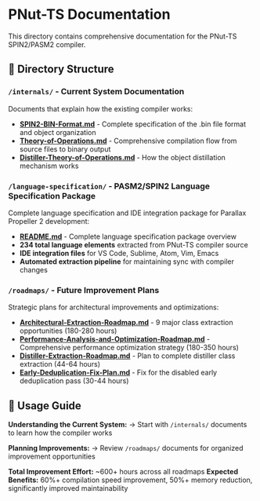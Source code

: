 # PNut-TS Documentation

This directory contains comprehensive documentation for the PNut-TS SPIN2/PASM2 compiler.

## 📁 Directory Structure

### `/internals/` - Current System Documentation
Documents that explain how the existing compiler works:

- **[SPIN2-BIN-Format.md](internals/SPIN2-BIN-Format.md)** - Complete specification of the .bin file format and object organization
- **[Theory-of-Operations.md](internals/Theory-of-Operations.md)** - Comprehensive compilation flow from source files to binary output
- **[Distiller-Theory-of-Operations.md](internals/Distiller-Theory-of-Operations.md)** - How the object distillation mechanism works

### `/language-specification/` - PASM2/SPIN2 Language Specification Package
Complete language specification and IDE integration package for Parallax Propeller 2 development:

- **[README.md](language-specification/README.md)** - Complete language specification package overview
- **234 total language elements** extracted from PNut-TS compiler source
- **IDE integration files** for VS Code, Sublime, Atom, Vim, Emacs
- **Automated extraction pipeline** for maintaining sync with compiler changes

### `/roadmaps/` - Future Improvement Plans
Strategic plans for architectural improvements and optimizations:

- **[Architectural-Extraction-Roadmap.md](roadmaps/Architectural-Extraction-Roadmap.md)** - 9 major class extraction opportunities (180-280 hours)
- **[Performance-Analysis-and-Optimization-Roadmap.md](roadmaps/Performance-Analysis-and-Optimization-Roadmap.md)** - Comprehensive performance optimization strategy (180-350 hours)
- **[Distiller-Extraction-Roadmap.md](roadmaps/Distiller-Extraction-Roadmap.md)** - Plan to complete distiller class extraction (44-64 hours)
- **[Early-Deduplication-Fix-Plan.md](roadmaps/Early-Deduplication-Fix-Plan.md)** - Fix for the disabled early deduplication pass (30-44 hours)

## 🎯 Usage Guide

**Understanding the Current System:**
→ Start with `/internals/` documents to learn how the compiler works

**Planning Improvements:**
→ Review `/roadmaps/` documents for organized improvement opportunities

**Total Improvement Effort:** ~600+ hours across all roadmaps
**Expected Benefits:** 60%+ compilation speed improvement, 50%+ memory reduction, significantly improved maintainability